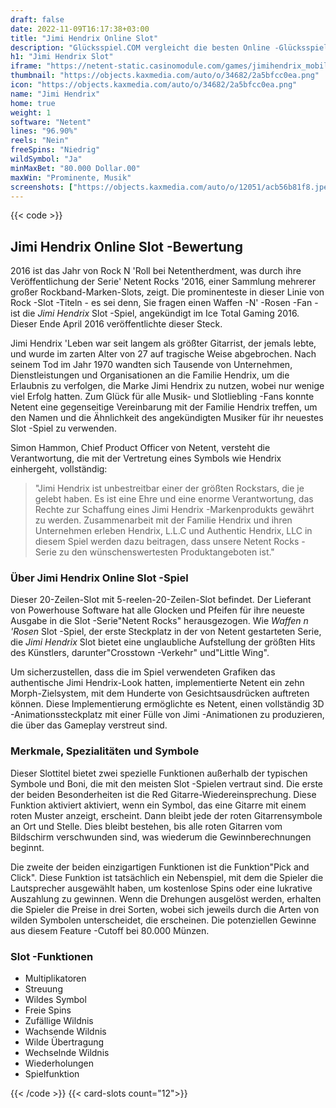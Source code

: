 ```yaml
---
draft: false
date: 2022-11-09T16:17:38+03:00
title: "Jimi Hendrix Online Slot"
description: "Glücksspiel.COM vergleicht die besten Online -Glücksspiel -Sites und -spiele der Kanada.  Unabhängige Produktbewertungen und exklusive Anmeldeangebote. Jetzt spielen!"
h1: "Jimi Hendrix Slot"
iframe: "https://netent-static.casinomodule.com/games/jimihendrix_mobile_html/game/jimihendrix_mobile_html.xhtml?lobbyURL=https%3A%2F%2Fwww.netent.com%2Fen%2Fsection%2Fentertain%2F&server=https%3A%2F%2Fnetent-game.casinomodule.com%2F&sessId=DEMO1530091655952-21509-EUR&operatorId=default&gameId=jimihendrix_mobile_html&lang=en&integration=standard&keepAliveURL=&gameName=jimi-hendrix.mobile&flashParams.bgcolor=000000&targetElement=game&staticServer=https%3A%2F%2Fnetent-static.casinomodule.com%2F"
thumbnail: "https://objects.kaxmedia.com/auto/o/34682/2a5bfcc0ea.png"
icon: "https://objects.kaxmedia.com/auto/o/34682/2a5bfcc0ea.png"
name: "Jimi Hendrix"
home: true
weight: 1
software: "Netent"
lines: "96.90%"
reels: "Nein"
freeSpins: "Niedrig"
wildSymbol: "Ja"
minMaxBet: "80.000 Dollar.00"
maxWin: "Prominente, Musik"
screenshots: ["https://objects.kaxmedia.com/auto/o/12051/acb56b81f8.jpeg"]
---
```


{{< code >}}<h2>Jimi Hendrix Online Slot -Bewertung</h2><p>2016 ist das Jahr von Rock N 'Roll bei Netentherdment, was durch ihre Veröffentlichung der Serie' Netent Rocks '2016, einer Sammlung mehrerer großer Rockband-Marken-Slots, zeigt. Die prominenteste in dieser Linie von Rock -Slot -Titeln - es sei denn, Sie fragen einen Waffen -N' -Rosen -Fan - ist die <em>Jimi Hendrix</em> Slot -Spiel, angekündigt im Ice Total Gaming 2016. Dieser Ende April 2016 veröffentlichte dieser Steck.</p><p>Jimi Hendrix 'Leben war seit langem als größter Gitarrist, der jemals lebte, und wurde im zarten Alter von 27 auf tragische Weise abgebrochen. Nach seinem Tod im Jahr 1970 wandten sich Tausende von Unternehmen, Dienstleistungen und Organisationen an die Familie Hendrix, um die Erlaubnis zu verfolgen, die Marke Jimi Hendrix zu nutzen, wobei nur wenige viel Erfolg hatten. Zum Glück für alle Musik- und Slotliebling -Fans konnte Netent eine gegenseitige Vereinbarung mit der Familie Hendrix treffen, um den Namen und die Ähnlichkeit des angekündigten Musiker für ihr neuestes Slot -Spiel zu verwenden.</p><p>Simon Hammon, Chief Product Officer von Netent, versteht die Verantwortung, die mit der Vertretung eines Symbols wie Hendrix einhergeht, vollständig:</p><blockquote>"Jimi Hendrix ist unbestreitbar einer der größten Rockstars, die je gelebt haben. Es ist eine Ehre und eine enorme Verantwortung, das Rechte zur Schaffung eines Jimi Hendrix -Markenprodukts gewährt zu werden. Zusammenarbeit mit der Familie Hendrix und ihren Unternehmen erleben Hendrix, L.L.C und Authentic Hendrix, LLC in diesem Spiel werden dazu beitragen, dass unsere Netent Rocks -Serie zu den wünschenswertesten Produktangeboten ist."</blockquote><h3>Über Jimi Hendrix Online Slot -Spiel</h3><p>Dieser 20-Zeilen-Slot mit 5-reelen-20-Zeilen-Slot befindet. Der Lieferant von Powerhouse Software hat alle Glocken und Pfeifen für ihre neueste Ausgabe in die Slot -Serie"Netent Rocks" herausgezogen. Wie <em>Waffen n 'Rosen</em> Slot -Spiel, der erste Steckplatz in der von Netent gestarteten Serie, die <em>Jimi Hendrix</em> Slot bietet eine unglaubliche Aufstellung der größten Hits des Künstlers, darunter"Crosstown -Verkehr" und"Little Wing".</p><p>Um sicherzustellen, dass die im Spiel verwendeten Grafiken das authentische Jimi Hendrix-Look hatten, implementierte Netent ein zehn Morph-Zielsystem, mit dem Hunderte von Gesichtsausdrücken auftreten können. Diese Implementierung ermöglichte es Netent, einen vollständig 3D -Animationssteckplatz mit einer Fülle von Jimi -Animationen zu produzieren, die über das Gameplay verstreut sind.</p><h3>Merkmale, Spezialitäten und Symbole</h3><p>Dieser Slottitel bietet zwei spezielle Funktionen außerhalb der typischen Symbole und Boni, die mit den meisten Slot -Spielen vertraut sind. Die erste der beiden Besonderheiten ist die Red Gitarre-Wiedereinsprechung. Diese Funktion aktiviert aktiviert, wenn ein Symbol, das eine Gitarre mit einem roten Muster anzeigt, erscheint. Dann bleibt jede der roten Gitarrensymbole an Ort und Stelle. Dies bleibt bestehen, bis alle roten Gitarren vom Bildschirm verschwunden sind, was wiederum die Gewinnberechnungen beginnt.</p><p>Die zweite der beiden einzigartigen Funktionen ist die Funktion"Pick and Click". Diese Funktion ist tatsächlich ein Nebenspiel, mit dem die Spieler die Lautsprecher ausgewählt haben, um kostenlose Spins oder eine lukrative Auszahlung zu gewinnen. Wenn die Drehungen ausgelöst werden, erhalten die Spieler die Preise in drei Sorten, wobei sich jeweils durch die Arten von wilden Symbolen unterscheidet, die erscheinen. Die potenziellen Gewinne aus diesem Feature -Cutoff bei 80.000 Münzen.</p><h3>
Slot -Funktionen</h3><ul>
<li></span>
Multiplikatoren</li>
<li></span>
Streuung</li>
<li></span>
Wildes Symbol</li>
<li></span>
Freie Spins</li>
<li></span>
Zufällige Wildnis</li>
<li></span>
Wachsende Wildnis</li>
<li></span>
Wilde Übertragung</li>
<li></span>
Wechselnde Wildnis</li>
<li></span>
Wiederholungen</li>
<li></span>
Spielfunktion</li></ul>{{< /code >}}
{{< card-slots count="12">}}